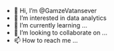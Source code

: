 - 👋 Hi, I’m @GamzeVatansever
- 👀 I’m interested in data analytics
- 🌱 I’m currently learning ...
- 💞️ I’m looking to collaborate on ...
- 📫 How to reach me ...

<!---
GamzeVatansever/GamzeVatansever is a ✨ special ✨ repository because its `README.md` (this file) appears on your GitHub profile.
You can click the Preview link to take a look at your changes.
--->
